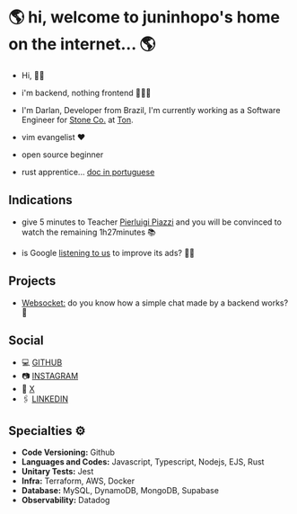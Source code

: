 # 🌎 hi, welcome to juninhopo's home on the internet... 🌎

- Hi, 👋🏻

- i'm backend, nothing frontend 👨🏻‍💻

- I'm Darlan, Developer from Brazil, I'm currently working as a Software Engineer for [Stone Co.](https://www.stone.co/) at [Ton](https://ton.stone.com.br).

- vim evangelist ❤️

- open source beginner

- rust apprentice... [doc in portuguese](https://gist.github.com/juninhopo/9655a99a6339813c138a0dd5d469993d)

## Indications

- give 5 minutes to Teacher [Pierluigi Piazzi](https://www.youtube.com/watch?v=RlSCoYwnxr4) and you will be convinced to watch the remaining 1h27minutes 📚

- is Google [listening to us](https://www.youtube.com/watch?v=zBnDWSvaQ1I) to improve its ads? 🕵🏻

## Projects

- [Websocket:](https://chat-websocket.juninhopo.com/) do you know how a simple chat made by a backend works? 💬

## Social

- 💻 [GITHUB](https://github.com/juninhopo)
- 📷 [INSTAGRAM](https://www.instagram.com/juninhopo/)
- 🦜 [X](https://x.com/juninhopooo/)
- 🖇️ [LINKEDIN](https://www.linkedin.com/in/darlan-junior/)

## Specialties ⚙️

- **Code Versioning:** Github
- **Languages and Codes:** Javascript, Typescript, Nodejs, EJS, Rust 
- **Unitary Tests:** Jest
- **Infra:** Terraform, AWS, Docker 
- **Database:** MySQL, DynamoDB, MongoDB, Supabase
- **Observability:** Datadog


